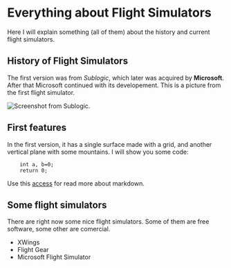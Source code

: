 # Everything about Flight Simulators
Here I will explain something (all of them) about the history and current flight simulators.

## History of Flight Simulators
The first version was from _Sublogic_, which later was acquired by **Microsoft**.
After that Microsoft continued with its developement.
This is a picture from the first flight simulator.

![Screenshot from Sublogic.](https://www.meridianoutpost.com/resources/articles/timeline/subLOGIC-Flight-Simulator-Apple-II.png)

## First features
In the first version, it has a single surface made with a grid, and another vertical plane with some mountains.
I will show you some code:
```
	int a, b=0;
	return 0;
```
Use this [access](https://docs.github.com/en/get-started/writing-on-github/getting-started-with-writing-and-formatting-on-github/basic-writing-and-formatting-syntax) for read more about markdown.

## Some flight simulators
There are right now some nice flight simulators. Some of them are free software, some other are comercial.
- XWings
- Flight Gear
- Microsoft Flight Simulator

